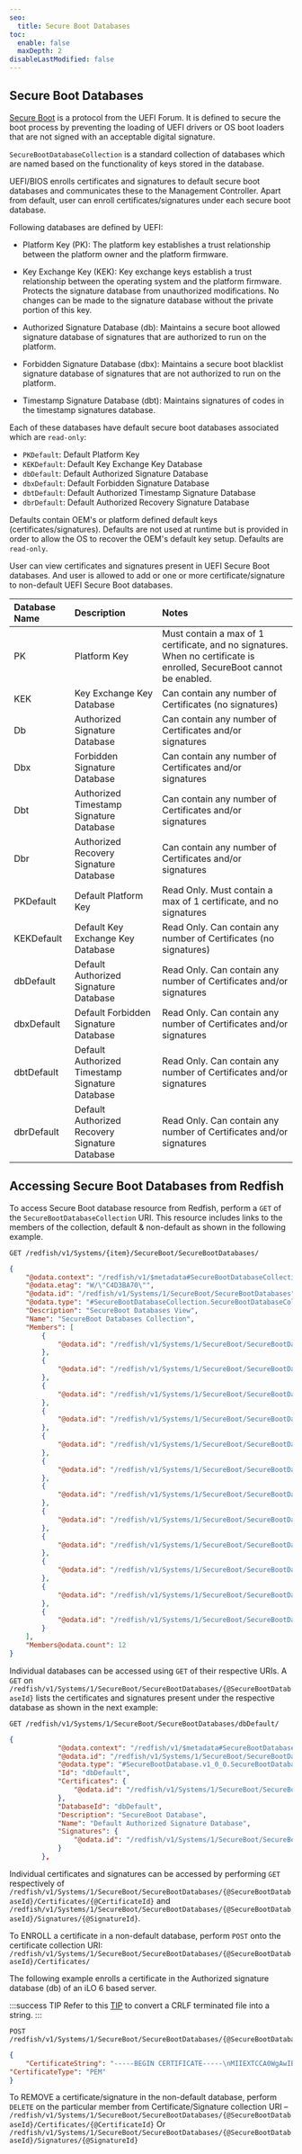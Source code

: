 ```yaml
---
seo:
  title: Secure Boot Databases
toc:
  enable: false
  maxDepth: 2
disableLastModified: false
---
```


## Secure Boot Databases

<a href="https://uefi.org/specs/UEFI/2.10/" target="_blank">Secure Boot</a>
is a protocol from the UEFI Forum. It is defined to secure the boot process
by preventing the loading of UEFI drivers or OS boot loaders that are not
signed with an acceptable digital signature.

`SecureBootDatabaseCollection` is a standard collection of databases which
are named based on the functionality of keys stored in the database.

UEFI/BIOS enrolls certificates and signatures to default secure boot databases
and communicates these to the Management Controller. Apart from default, user
can enroll certificates/signatures under each secure boot database.

Following databases are defined by UEFI:

* Platform Key (PK): The platform key establishes a trust relationship
    between the platform owner and the platform firmware.

* Key Exchange Key (KEK): Key exchange keys establish a trust relationship
    between the operating system and the platform firmware. Protects the
    signature database from unauthorized modifications. No changes can be
    made to the signature database without the private portion of this key.

* Authorized Signature Database (db): Maintains a secure boot allowed
    signature database of signatures that are authorized to run
    on the platform.

* Forbidden Signature Database (dbx): Maintains a secure boot blacklist
    signature database of signatures that are not authorized
    to run on the platform.

* Timestamp Signature Database (dbt): Maintains signatures of
    codes in the timestamp signatures database.

Each of these databases have default secure boot databases
associated which are `read-only`:

* `PKDefault`: Default Platform Key
* `KEKDefault`: Default Key Exchange Key Database
* `dbDefault`: Default Authorized Signature Database
* `dbxDefault`: Default Forbidden Signature Database
* `dbtDefault`: Default Authorized Timestamp Signature Database
* `dbrDefault`: Default Authorized Recovery Signature Database

Defaults contain OEM's or platform defined default keys
(certificates/signatures). Defaults are not used at runtime but is provided
in order to allow the OS to recover the OEM's default key setup.
Defaults are `read-only`.

User can view certificates and signatures present in UEFI Secure Boot
databases. And user is allowed to add or one or more certificate/signature
to non-default UEFI Secure Boot databases.

| Database Name | Description | Notes
|:---|:---|:---|
| PK | Platform Key | Must contain a max of 1 certificate, and no signatures. When no certificate is enrolled, SecureBoot cannot be enabled.|
| KEK | Key Exchange Key Database |	Can contain any number of Certificates (no signatures) |
| Db | Authorized Signature Database | Can contain any number of Certificates and/or signatures |
| Dbx | Forbidden Signature Database | Can contain any number of Certificates and/or signatures |
| Dbt | Authorized Timestamp Signature Database | Can contain any number of Certificates and/or signatures |
| Dbr | Authorized Recovery Signature Database | Can contain any number of Certificates and/or signatures |
| PKDefault | Default Platform Key | Read Only. Must contain a max of 1 certificate, and no signatures |
| KEKDefault | Default Key Exchange Key Database | Read Only. Can contain any number of Certificates (no signatures) |
| dbDefault | Default Authorized Signature Database | Read Only. Can contain any number of Certificates and/or signatures |
| dbxDefault | Default Forbidden Signature Database | Read Only. Can contain any number of Certificates and/or signatures |
| dbtDefault | Default Authorized Timestamp Signature Database | Read Only. Can contain any number of Certificates and/or signatures |
| dbrDefault | Default Authorized Recovery Signature Database | Read Only. Can contain any number of Certificates and/or signatures |

## Accessing Secure Boot Databases from Redfish

To access Secure Boot database resource from Redfish, perform a `GET` of the
`SecureBootDatabaseCollection` URI. This resource includes links to the members
of the collection, default & non-default as shown in the following example.

```text Generic GET request
GET /redfish/v1/Systems/{item}/SecureBoot/SecureBootDatabases/
```

```json Response body
{
    "@odata.context": "/redfish/v1/$metadata#SecureBootDatabaseCollection.SecureBootDatabaseCollection",
    "@odata.etag": "W/\"C4D3BA70\"",
    "@odata.id": "/redfish/v1/Systems/1/SecureBoot/SecureBootDatabases",
    "@odata.type": "#SecureBootDatabaseCollection.SecureBootDatabaseCollection",
    "Description": "SecureBoot Databases View",
    "Name": "SecureBoot Databases Collection",
    "Members": [
        {
            "@odata.id": "/redfish/v1/Systems/1/SecureBoot/SecureBootDatabases/PKDefault"
        },
        {
            "@odata.id": "/redfish/v1/Systems/1/SecureBoot/SecureBootDatabases/KEKDefault"
        },
        {
            "@odata.id": "/redfish/v1/Systems/1/SecureBoot/SecureBootDatabases/dbDefault"
        },
        {
            "@odata.id": "/redfish/v1/Systems/1/SecureBoot/SecureBootDatabases/dbxDefault"
        },
        {
            "@odata.id": "/redfish/v1/Systems/1/SecureBoot/SecureBootDatabases/dbtDefault"
        },
        {
            "@odata.id": "/redfish/v1/Systems/1/SecureBoot/SecureBootDatabases/dbrDefault"
        },
        {
            "@odata.id": "/redfish/v1/Systems/1/SecureBoot/SecureBootDatabases/PK"
        },
        {
            "@odata.id": "/redfish/v1/Systems/1/SecureBoot/SecureBootDatabases/KEK"
        },
        {
            "@odata.id": "/redfish/v1/Systems/1/SecureBoot/SecureBootDatabases/db"
        },
        {
            "@odata.id": "/redfish/v1/Systems/1/SecureBoot/SecureBootDatabases/dbx"
        },
        {
            "@odata.id": "/redfish/v1/Systems/1/SecureBoot/SecureBootDatabases/dbt"
        },
        {
            "@odata.id": "/redfish/v1/Systems/1/SecureBoot/SecureBootDatabases/dbr"
        }
    ],
    "Members@odata.count": 12
}
```

Individual databases can be accessed using `GET` of their respective URIs.
A `GET` on
`/redfish/v1/Systems/1/SecureBoot/SecureBootDatabases/{@SecureBootDatabaseId}`
lists the certificates and signatures present under the respective
database as shown in the next example:

```text Generic GET request
GET /redfish/v1/Systems/1/SecureBoot/SecureBootDatabases/dbDefault/
```

```json Response body
{
            "@odata.context": "/redfish/v1/$metadata#SecureBootDatabase.SecureBootDatabase",
            "@odata.id": "/redfish/v1/Systems/1/SecureBoot/SecureBootDatabases/dbDefault/",
            "@odata.type": "#SecureBootDatabase.v1_0_0.SecureBootDatabase",
            "Id": "dbDefault",
            "Certificates": {
                "@odata.id": "/redfish/v1/Systems/1/SecureBoot/SecureBootDatabases/dbDefault/Certificates/"
            },
            "DatabaseId": "dbDefault",
            "Description": "SecureBoot Database",
            "Name": "Default Authorized Signature Database",
            "Signatures": {
                "@odata.id": "/redfish/v1/Systems/1/SecureBoot/SecureBootDatabases/dbDefault/Signatures/"
            }
        },

```

Individual certificates and signatures can be accessed by performing `GET`
respectively of
`/redfish/v1/Systems/1/SecureBoot/SecureBootDatabases/{@SecureBootDatabaseId}/Certificates/{@CertificateId}`
and
`/redfish/v1/Systems/1/SecureBoot/SecureBootDatabases/{@SecureBootDatabaseId}/Signatures/{@SignatureId}`.

To ENROLL a certificate in a non-default database, perform `POST`
onto the certificate collection URI:
`/redfish/v1/Systems/1/SecureBoot/SecureBootDatabases/{@SecureBootDatabaseId}/Certificates/`

The following example enrolls a certificate in the Authorized signature
database (db) of an iLO 6 based server.

:::success TIP
Refer to this
[TIP](/docs/redfishservices/ilos/supplementdocuments/securityservice/#importing-a-signed-certificate-into-ilo)
to convert a CRLF terminated file into a string.
:::

```text Generic POST request
POST /redfish/v1/Systems/1/SecureBoot/SecureBootDatabases/{@SecureBootDatabaseId}/Certificates/
```

```json
{
    "CertificateString": "-----BEGIN CERTIFICATE-----\nMIIEXTCCA0WgAwIBAgIUILNZIX8LjJ/AMdsrsUl5eiGWY5kwDQYJKoZIhvcNAQEL\nBQAwgb0xCzAJBgNVBAYTAkZSMSMwIQYDVQQIDBpQcm92ZW5jZS1BbHBlcy1Db3Rl\nFooIs\n HappyjEZMBcGA1UEBwwQU29waGlhLUFudGlwb2xpczEMMAoGA1UECgwDSFBF\nMRAwDgYDVQQLDAdDb21wdXRlMScwJQYDVQQDDB50b3lib3guZXRjLmZyLmNvbW0u\naHBlY29ycC5uZXQxJTAjBgkqhkiG9w0BCQEWFmZyYW5jb2lzLmRvbnplQGhwZS5j\nb20wHhcNMjEwNDE0MTQxMzQxWhcNMzEwNDEyMTQxMzQxWjCBvTELMAkGA1UEBhMC\nRlIxIzAhBgNVBAgMGlByb3ZlbmNlLUFscGVzLUNvdGUgZCdBenVyMRkwFwYDVQQH\nDBBTb3BoaWEtQW50aXBvbGlzMQwwCgYDVQQKDANIUEUxEDAOBgNVBAsMB0NvbXB1\ndGUxJzAlBgNVBAMMHnRveWJveC5ldGMuZnIuY29tbS5ocGVjb3JwLm5ldDElMCMG\nCSqGSIb3DQEJARYWZnJhbmNvaXMuZG9uemVAaHBlLmNvbTCCASIwDQYJKoZIhvcN\nAQEBBQADggEPADCCAQoCggEBAMhZynGPIBE4VhIqjka9RoGJ1gSrYMceHOcj7Qzz\nGqbBoPwD3H0QZYgVczrAkwrLM229oRzpPfjc4OAZXP8ZE6mgkFAtqEPyf1V8G2/L\nKqIIIWoW8Pk158FgN/+IJAgTx3HkKg3Fg8r/7gaFItCuf9isvOqvcX7F3jur+g52\njKVqWGNlfKWVHZ5EEUQm6Yubt0kmflZ1FAgFMYYWZDVfTY63yrndgHIXDhGeqI00\nTz4KLIXltWEjXQHICzl14GOv1flTAJsjaH+Psryd0hFinJMyu6qtF8NCzVhbJCVn\nFtrIDOzU1cjTXrNt4sVyzRImYjAdB3nIEnY1DBS+pFbuTQ8CAwEAAaNTMFEwHQYD\nVR0OBBYEFB98Krx8h49jHuNMb5NNQTgRfwfZMB8GA1UdIwQYMBaAFB98Krx8h49j\nHuNMb5NNQTgRfwfZMA8GA1UdEwEB/wQFMAMBAf8wDQYJKoZIhvcNAQELBQADggEB\nAE1YqMXR1VemcmFSsYWzjQEo37Os1YtkpJcuEQALAYeRWCpyWjiDnId7ThxP8GJ+\nryTbv1AtHf32QKXvNr/h6zGpKfvGb45ukMJeSDOH4ftI+f9bgRMbTuS5what3Db6\nYCH0/iAyelL3wA+sT86jsp+AqMoxgdOeCEM093sLtFTBvymm+yoqH6aFmz1l7ZwT\nJci63n1K9flpt9qlHifdlJkdZ2TVAbspoULvmlA1yeqG9j6OgPLBvB/fr+cz4p/b\nB6ct0HDuXtSoWPAiRALXF5S50Zvp5Y4Z8H+6Z02akGE68xYCE1WeNC85LuqflifD\nSXPaDWGLb9dFM2VkSjo9P7c=\n-----END CERTIFICATE-----\n",
"CertificateType": "PEM"
}
```

To REMOVE a certificate/signature in the non-default database,
perform `DELETE` on the particular member from
Certificate/Signature collection URI –
`/redfish/v1/Systems/1/SecureBoot/SecureBootDatabases/{@SecureBootDatabaseId}/Certificates/{@CertificateId}`
Or
`/redfish/v1/Systems/1/SecureBoot/SecureBootDatabases/{@SecureBootDatabaseId}/Signatures/{@SignatureId}`
